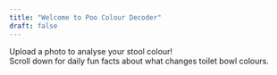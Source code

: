 ```yaml
---
title: "Welcome to Poo Colour Decoder"
draft: false
---
```


Upload a photo to analyse your stool colour!  
Scroll down for daily fun facts about what changes toilet bowl colours.